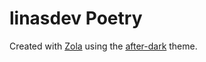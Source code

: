 # linasdev Poetry
Created with [Zola](https://www.getzola.org) using the [after-dark](https://github.com/getzola/after-dark) theme.
